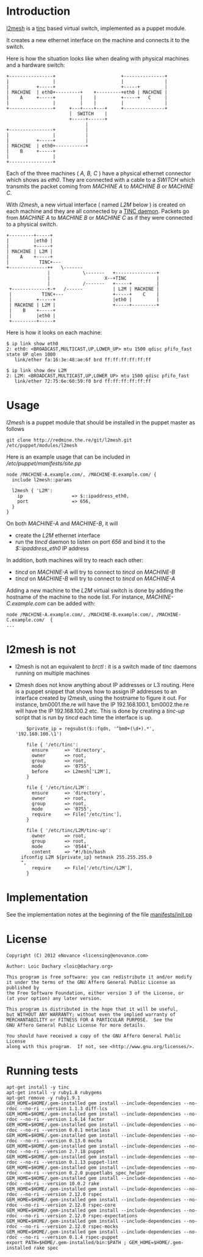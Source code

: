 <!-- -*- mode: markdown -*- -->
Introduction
============

[l2mesh](http://redmine.the.re/projects/l2mesh "l2mesh") is a
[tinc](http://www.tinc-vpn.org/ "tinc") based virtual switch,
implemented as a puppet module. 

It creates a new ethernet interface on the machine and connects it to
the switch.

Here is how the situation looks like when dealing with physical
machines and a hardware switch:


    +----------------+                        +---------------+
    |                |                        |               |
    |          +-----+                        +-----+         |
    | MACHINE  | eth0+---------+    +---------+eth0 | MACHINE |
    |    A     +-----+         |    |         +-----+   C     |
    |                |         |    |         |               |
    +----------------+     +---+----+---+     +---------------+
                           |  SWITCH    |
                           +-----+------+
                                 |
    +----------------+           |
    |                |           |
    |          +-----+           |
    | MACHINE  | eth0+-----------+
    |    B     +-----+
    |                |
    +----------------+
  
Each of the three machines ( *A, B, C* ) have a physical ethernet
connector which shows as *eth0*. They are connected with a cable to a
*SWITCH* which transmits the packet coming from *MACHINE A* to *MACHINE B*
or *MACHINE C*. 

With *l2mesh*, a new virtual interface ( named *L2M* below ) is
created on each machine and they are all connected by a [TINC daemon](http://www.tinc-vpn.org/). 
Packets go from *MACHINE A* to *MACHINE B* or *MACHINE C* as if they were
connected to a physical switch.

    +---------+-----+
    |         |eth0 |
    |         +-----+
    | MACHINE | L2M |
    |    A    +-----+
    |           TINC+---
    +--------------++   \-------
                   |            \-------   +---------------+
                   |                    X--+TINC           |
                   |            /-------   +-----+         |
     +-------------+-+   /------           | L2M | MACHINE |
     |           TINC+---                  +-----+    C    |
     |         +-----+                     |eth0 |         |
     | MACHINE | L2M |                     +-----+---------+
     |    B    +-----+
     |         |eth0 |
     +---------+-----+

Here is how it looks on each machine:

    $ ip link show eth0
    2: eth0: <BROADCAST,MULTICAST,UP,LOWER_UP> mtu 1500 qdisc pfifo_fast state UP qlen 1000
       link/ether fa:16:3e:48:ae:6f brd ff:ff:ff:ff:ff:ff

    $ ip link show dev L2M
    2: L2M: <BROADCAST,MULTICAST,UP,LOWER_UP> mtu 1500 qdisc pfifo_fast
       link/ether 72:75:6e:60:59:f0 brd ff:ff:ff:ff:ff:ff

Usage
=====

*l2mesh* is a puppet module that should be installed in the puppet master as follows

    git clone http://redmine.the.re/git/l2mesh.git /etc/puppet/modules/l2mesh

Here is an example usage that can be included in */etc/puppet/manifests/site.pp*

    node /MACHINE-A.example.com/, /MACHINE-B.example.com/ {
      include l2mesh::params
      
      l2mesh { 'L2M':
        ip                  => $::ipaddress_eth0,
        port                => 656,
      }
    }

On both *MACHINE-A* and *MACHINE-B*, it will 

* create the *L2M* ethernet interface 
* run the *tincd* daemon to listen on port *656* and
  bind it to the *$::ipaddress_eth0* IP address

In addition, both machines will try to reach each other:

* *tincd* on *MACHINE-A* will try to connect to *tincd* on *MACHINE-B*
* *tincd* on *MACHINE-B* will try to connect to *tincd* on *MACHINE-A*

Adding a new machine to the *L2M* virtual switch is done by adding the
hostname of the machine to the node list. For instance,
*MACHINE-C.example.com* can be added with:

    node /MACHINE-A.example.com/, /MACHINE-B.example.com/, /MACHINE-C.example.com/  {
    ...

l2mesh is not
=============

* l2mesh is not an equivalent to *brctl* : it is a switch made of *tinc* daemons running on multiple machines

* l2mesh does not know anything about IP addresses or L3 routing. Here is a puppet snippet that shows how to assign IP addresses to an interface created by l2mesh, using the hostname to figure it out. For instance, bm0001.the.re will have the IP 192.168.100.1, bm0002.the.re will have the IP 192.168.100.2 etc. This is done by creating a *tinc-up* script that is run by *tincd* each time the interface is up.

          $private_ip = regsubst($::fqdn, '^bm0+(\d+).*', '192.168.100.\1')
        
          file { '/etc/tinc':
            ensure      => 'directory',
            owner       => root,
            group       => root,
            mode        => '0755',
            before      => L2mesh['L2M'],
          }
        
          file { '/etc/tinc/L2M':
            ensure      => 'directory',
            owner       => root,
            group       => root,
            mode        => '0755',
            require     => File['/etc/tinc'],
          }
        
          file { '/etc/tinc/L2M/tinc-up':
            owner       => root,
            group       => root,
            mode        => '0544',
            content     => "#!/bin/bash                                                                                                                                         
        ifconfig L2M ${private_ip} netmask 255.255.255.0                                                                                                                      
        ",
            require     => File['/etc/tinc/L2M'],
          }
        
Implementation
==============

See the implementation notes at the beginning of the file [manifests/init.pp](http://redmine.the.re/projects/l2mesh/repository/revisions/master/entry/manifests/init.pp "manifests/init.pp")

License
=======

    Copyright (C) 2012 eNovance <licensing@enovance.com>

	Author: Loic Dachary <loic@dachary.org>

    This program is free software: you can redistribute it and/or modify
    it under the terms of the GNU Affero General Public License as published by
    the Free Software Foundation, either version 3 of the License, or
    (at your option) any later version.

    This program is distributed in the hope that it will be useful,
    but WITHOUT ANY WARRANTY; without even the implied warranty of
    MERCHANTABILITY or FITNESS FOR A PARTICULAR PURPOSE.  See the
    GNU Affero General Public License for more details.

    You should have received a copy of the GNU Affero General Public License
    along with this program.  If not, see <http://www.gnu.org/licenses/>.


Running tests
=============

    apt-get install -y tinc
    apt-get install -y ruby1.8 rubygems 
    apt-get remove -y ruby1.9.1
    GEM_HOME=$HOME/.gem-installed gem install --include-dependencies --no-rdoc --no-ri --version 1.1.3 diff-lcs
    GEM_HOME=$HOME/.gem-installed gem install --include-dependencies --no-rdoc --no-ri --version 1.6.14 facter
    GEM_HOME=$HOME/.gem-installed gem install --include-dependencies --no-rdoc --no-ri --version 0.0.1 metaclass
    GEM_HOME=$HOME/.gem-installed gem install --include-dependencies --no-rdoc --no-ri --version 0.13.0 mocha
    GEM_HOME=$HOME/.gem-installed gem install --include-dependencies --no-rdoc --no-ri --version 2.7.18 puppet
    GEM_HOME=$HOME/.gem-installed gem install --include-dependencies --no-rdoc --no-ri --version 0.1.13 puppet-lint
    GEM_HOME=$HOME/.gem-installed gem install --include-dependencies --no-rdoc --no-ri --version 0.2.0 puppetlabs_spec_helper
    GEM_HOME=$HOME/.gem-installed gem install --include-dependencies --no-rdoc --no-ri --version 10.0.2 rake
    GEM_HOME=$HOME/.gem-installed gem install --include-dependencies --no-rdoc --no-ri --version 2.12.0 rspec
    GEM_HOME=$HOME/.gem-installed gem install --include-dependencies --no-rdoc --no-ri --version 2.12.0 rspec-core
    GEM_HOME=$HOME/.gem-installed gem install --include-dependencies --no-rdoc --no-ri --version 2.12.0 rspec-expectations
    GEM_HOME=$HOME/.gem-installed gem install --include-dependencies --no-rdoc --no-ri --version 2.12.0 rspec-mocks
    GEM_HOME=$HOME/.gem-installed gem install --include-dependencies --no-rdoc --no-ri --version 0.1.4 rspec-puppet
    export PATH=$HOME/.gem-installed/bin:$PATH ; GEM_HOME=$HOME/.gem-installed rake spec
